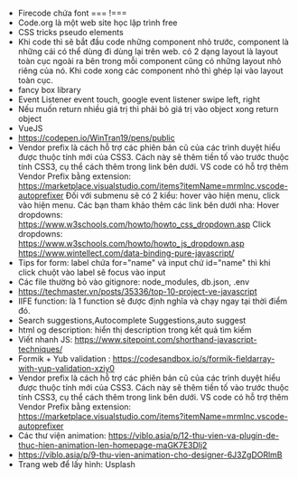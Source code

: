 - Firecode chứa font === !===
- Code.org là một web site học lập trình free
- CSS tricks pseudo elements
- Khi code thì sẽ bắt đầu code những component nhỏ trước, component là những cái có thể dùng đi dùng lại trên web. có 2 dạng layout là layout toàn cục ngoài ra bên trong mỗi component cũng có những layout nhỏ riêng của nó. Khi code xong các component nhỏ thì ghép lại vào layout toàn cục.
- fancy box library
- Event Listener event touch, google event listener swipe left, right
- Nếu muốn return nhiều giá trị thì phải bỏ giá trị vào object xong return object
- VueJS
- https://codepen.io/WinTran19/pens/public
- Vendor prefix là cách hỗ trợ các phiên bản cũ của các trình duyệt hiểu được thuộc tính mới của CSS3. Cách này sẽ thêm tiền tố vào trước thuộc tính CSS3, cụ thể cách thêm trong link bên dưới.
VS code có hỗ trợ thêm Vendor Prefix bằng extension:
https://marketplace.visualstudio.com/items?itemName=mrmlnc.vscode-autoprefixer
Đối với submenu sẽ có 2 kiểu: hover vào hiện menu, click vào hiện menu. Các bạn tham khảo thêm các link bên dưới nha:
Hover dropdowns: https://www.w3schools.com/howto/howto_css_dropdown.asp
Click dropdowns: https://www.w3schools.com/howto/howto_js_dropdown.asp
https://www.wintellect.com/data-binding-pure-javascript/
- Tips for form: label chứa for="name" và input chứ id="name" thì khi click chuột vào label sẽ focus vào input
- Các file thường bỏ vào gitignore: node_modules, db.json, .env
- https://techmaster.vn/posts/35336/top-10-project-ve-javascript
- IIFE function: là 1 function sẽ được định nghĩa và chạy ngay tại thời điểm đó.
- Search suggestions,Autocomplete Suggestions,auto suggest
- html og description: hiển thị description trong kết quả tìm kiếm
- Viết nhanh JS: https://www.sitepoint.com/shorthand-javascript-techniques/
- Formik + Yub validation : https://codesandbox.io/s/formik-fieldarray-with-yup-validation-xziy0
- Vendor prefix là cách hỗ trợ các phiên bản cũ của các trình duyệt hiểu được thuộc tính mới của CSS3. Cách này sẽ thêm tiền tố vào trước thuộc tính CSS3, cụ thể cách thêm trong link bên dưới.
VS code có hỗ trợ thêm Vendor Prefix bằng extension:
https://marketplace.visualstudio.com/items?itemName=mrmlnc.vscode-autoprefixer
- Các thư viện animation: https://viblo.asia/p/12-thu-vien-va-plugin-de-thuc-hien-animation-len-homepage-maGK7E3Dlj2
- https://viblo.asia/p/9-thu-vien-animation-cho-designer-6J3ZgDORlmB
- Trang web để lấy hình: Usplash
